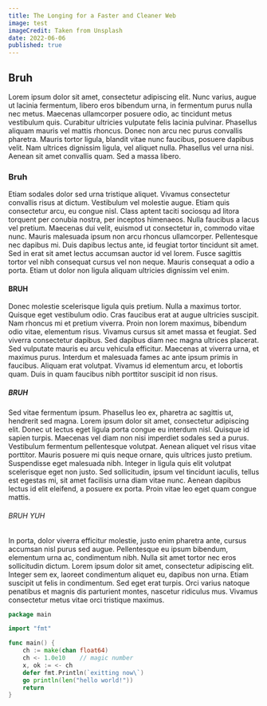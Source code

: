 ```yaml
---
title: The Longing for a Faster and Cleaner Web
image: test
imageCredit: Taken from Unsplash
date: 2022-06-06
published: true
---
```


## Bruh
Lorem ipsum dolor sit amet, consectetur adipiscing elit. Nunc varius, augue ut lacinia fermentum, libero eros bibendum urna, in fermentum purus nulla nec metus. Maecenas ullamcorper posuere odio, ac tincidunt metus vestibulum quis. Curabitur ultricies vulputate felis lacinia pulvinar. Phasellus aliquam mauris vel mattis rhoncus. Donec non arcu nec purus convallis pharetra. Mauris tortor ligula, blandit vitae nunc faucibus, posuere dapibus velit. Nam ultrices dignissim ligula, vel aliquet nulla. Phasellus vel urna nisi. Aenean sit amet convallis quam. Sed a massa libero.

### Bruh
Etiam sodales dolor sed urna tristique aliquet. Vivamus consectetur convallis risus at dictum. Vestibulum vel molestie augue. Etiam quis consectetur arcu, eu congue nisl. Class aptent taciti sociosqu ad litora torquent per conubia nostra, per inceptos himenaeos. Nulla faucibus a lacus vel pretium. Maecenas dui velit, euismod ut consectetur in, commodo vitae nunc. Mauris malesuada ipsum non arcu rhoncus ullamcorper. Pellentesque nec dapibus mi. Duis dapibus lectus ante, id feugiat tortor tincidunt sit amet. Sed in erat sit amet lectus accumsan auctor id vel lorem. Fusce sagittis tortor vel nibh consequat cursus vel non neque. Mauris consequat a odio a porta. Etiam ut dolor non ligula aliquam ultricies dignissim vel enim.

#### BRUH
Donec molestie scelerisque ligula quis pretium. Nulla a maximus tortor. Quisque eget vestibulum odio. Cras faucibus erat at augue ultricies suscipit. Nam rhoncus mi et pretium viverra. Proin non lorem maximus, bibendum odio vitae, elementum risus. Vivamus cursus sit amet massa et feugiat. Sed viverra consectetur dapibus. Sed dapibus diam nec magna ultrices placerat. Sed vulputate mauris eu arcu vehicula efficitur. Maecenas at viverra urna, et maximus purus. Interdum et malesuada fames ac ante ipsum primis in faucibus. Aliquam erat volutpat. Vivamus id elementum arcu, et lobortis quam. Duis in quam faucibus nibh porttitor suscipit id non risus.

##### BRUH
Sed vitae fermentum ipsum. Phasellus leo ex, pharetra ac sagittis ut, hendrerit sed magna. Lorem ipsum dolor sit amet, consectetur adipiscing elit. Donec ut lectus eget ligula porta congue eu interdum nisl. Quisque id sapien turpis. Maecenas vel diam non nisi imperdiet sodales sed a purus. Vestibulum fermentum pellentesque volutpat. Aenean aliquet vel risus vitae porttitor. Mauris posuere mi quis neque ornare, quis ultrices justo pretium. Suspendisse eget malesuada nibh. Integer in ligula quis elit volutpat scelerisque eget non justo. Sed sollicitudin, ipsum vel tincidunt iaculis, tellus est egestas mi, sit amet facilisis urna diam vitae nunc. Aenean dapibus lectus id elit eleifend, a posuere ex porta. Proin vitae leo eget quam congue mattis.

###### BRUH YUH
In porta, dolor viverra efficitur molestie, justo enim pharetra ante, cursus accumsan nisl purus sed augue. Pellentesque eu ipsum bibendum, elementum urna ac, condimentum nibh. Nulla sit amet tortor nec eros sollicitudin dictum. Lorem ipsum dolor sit amet, consectetur adipiscing elit. Integer sem ex, laoreet condimentum aliquet eu, dapibus non urna. Etiam suscipit ut felis in condimentum. Sed eget erat turpis. Orci varius natoque penatibus et magnis dis parturient montes, nascetur ridiculus mus. Vivamus consectetur metus vitae orci tristique maximus.

```go
package main

import "fmt"

func main() {
    ch := make(chan float64)
    ch <- 1.0e10    // magic number
    x, ok := <- ch
    defer fmt.Println(`exitting now\`)
    go println(len("hello world!"))
    return
}
```
